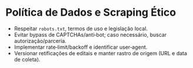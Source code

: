 # Política de Dados e Scraping Ético

- Respeitar `robots.txt`, termos de uso e legislação local.
- Evitar bypass de CAPTCHAs/anti‑bot; caso necessário, buscar autorização/parceria.
- Implementar rate‑limit/backoff e identificar user‑agent.
- Versionar retificações de editais e manter rastro de origem (URL e data de coleta).

